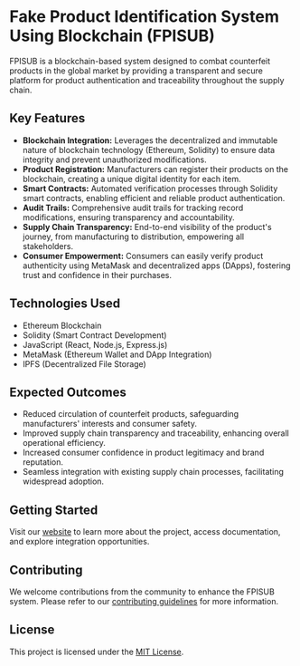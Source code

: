 # Fake Product Identification System Using Blockchain (FPISUB)

FPISUB is a blockchain-based system designed to combat counterfeit products in the global market by providing a transparent and secure platform for product authentication and traceability throughout the supply chain.

## Key Features

- **Blockchain Integration:** Leverages the decentralized and immutable nature of blockchain technology (Ethereum, Solidity) to ensure data integrity and prevent unauthorized modifications.
- **Product Registration:** Manufacturers can register their products on the blockchain, creating a unique digital identity for each item.
- **Smart Contracts:** Automated verification processes through Solidity smart contracts, enabling efficient and reliable product authentication.
- **Audit Trails:** Comprehensive audit trails for tracking record modifications, ensuring transparency and accountability.
- **Supply Chain Transparency:** End-to-end visibility of the product's journey, from manufacturing to distribution, empowering all stakeholders.
- **Consumer Empowerment:** Consumers can easily verify product authenticity using MetaMask and decentralized apps (DApps), fostering trust and confidence in their purchases.

## Technologies Used

- Ethereum Blockchain
- Solidity (Smart Contract Development)
- JavaScript (React, Node.js, Express.js)
- MetaMask (Ethereum Wallet and DApp Integration)
- IPFS (Decentralized File Storage)

## Expected Outcomes

- Reduced circulation of counterfeit products, safeguarding manufacturers' interests and consumer safety.
- Improved supply chain transparency and traceability, enhancing overall operational efficiency.
- Increased consumer confidence in product legitimacy and brand reputation.
- Seamless integration with existing supply chain processes, facilitating widespread adoption.

## Getting Started

Visit our [website](https://fpisub.com) to learn more about the project, access documentation, and explore integration opportunities.

## Contributing

We welcome contributions from the community to enhance the FPISUB system. Please refer to our [contributing guidelines](https://github.com/fpisub/contributing) for more information.

## License

This project is licensed under the [MIT License](https://github.com/fpisub/license).
